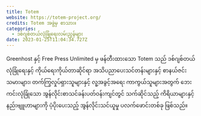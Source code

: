 ```yaml
---
title: Totem
website: https://totem-project.org/
credits: Totem အဖွဲ့မှ စာသား။
categories:
  - ဒစ်ဂျစ်တယ်လုံခြုံရေးလမ်းညွှန်များ
date: 2023-01-25T11:04:34.727Z
---
```

Greenhost နှင့် Free Press Unlimited မှ ဖန်တီးထားသော Totem သည် ဒစ်ဂျစ်တယ်လုံခြုံရေးနှင့် ကိုယ်ရေးကိုယ်တာဆိုင်ရာ အသိပညာပေးသင်တန်းများနှင့် စာနယ်ဇင်းသမားများ၊ တက်ကြွလှုပ်ရှားသူများနှင့် လူ့အခွင့်အရေး ကာကွယ်သူများအတွက် ဘေးကင်းလုံခြုံသော အွန်လိုင်းစာသင်ခန်းပတ်ဝန်းကျင်တွင် သက်ဆိုင်သည့် ကိရိယာများနှင့် နည်းဗျူဟာများကို ပံ့ပိုးပေးသည့် အွန်လိုင်းသင်ယူမှု ပလက်ဖောင်းတစ်ခု ဖြစ်သည်။